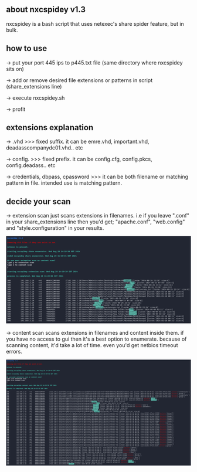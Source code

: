 ## about nxcspidey v1.3
nxcspidey is a bash script that uses netexec's share spider feature, but in bulk.
## how to use
-> put your port 445 ips to p445.txt file (same directory where nxcspidey sits on)

-> add or remove desired file extensions or patterns in script (share_extensions line)

-> execute nxcspidey.sh

-> profit

## extensions explanation
-> .vhd >>> fixed suffix. it can be emre.vhd, important.vhd, deadasscompanydc01.vhd.. etc

-> config. >>> fixed prefix. it can be config.cfg, config.pkcs, config.deadass.. etc

-> credentials, dbpass, cpassword >>> it can be both filename or matching pattern in file. intended use is matching pattern.

## decide your scan
-> extension scan just scans extensions in filenames. i.e if you leave ".conf" in your share_extensions line then you'd get; "apache.conf", "web.config" and "style.configuration" in your results.

![](https://raw.githubusercontent.com/crosscutsaw/nxcspidey/main/n1.PNG)

-> content scan scans extensions in filenames and content inside them. if you have no access to gui then it's a best option to enumerate. because of scanning content, it'd take a lot of time. even you'd get netbios timeout errors.

![](https://raw.githubusercontent.com/crosscutsaw/nxcspidey/main/n2.PNG)